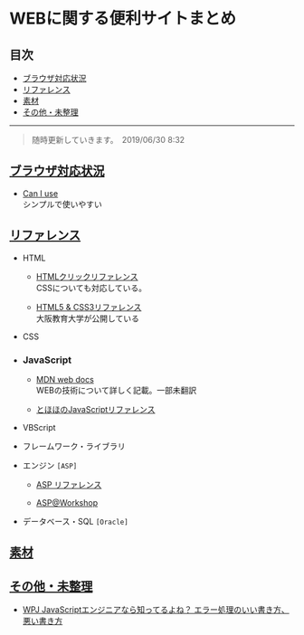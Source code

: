 # <span id='top'> WEBに関する便利サイトまとめ</span>

## 目次

* [ブラウザ対応状況](#jump1)
* [リファレンス](#jump2)
* [素材](#jump3)
* [その他・未整理](#jump-etc)
***

> 随時更新していきます。　2019/06/30  8:32

## <a id='jump1' href='#top'>ブラウザ対応状況</a>

* [Can I use](https://caniuse.com/)   
シンプルで使いやすい

## <a id='jump2' href='#top'>リファレンス</a>

* HTML
  * [HTMLクリックリファレンス](http://www.htmq.com/)   
  CSSについても対応している。

  * [HTML5 & CSS3リファレンス](https://www.osaka-kyoiku.ac.jp/~joho/html5_ref/)   
  大阪教育大学が公開している
* CSS
* ### JavaScript
  * [MDN web docs](https://developer.mozilla.org/ja/docs/Web/JavaScript/Reference)   
  WEBの技術について詳しく記載。一部未翻訳

  * [とほほのJavaScriptリファレンス](http://www.tohoho-web.com/js/)

* VBScript

* フレームワーク・ライブラリ

* エンジン `[ASP]`
  * [ASP リファレンス](http://www.multidriver.jp/ASP/)

  * [ASP@Workshop](http://asp.style-mods.net/)

* データベース・SQL `[Oracle]`


## <a id='jump3' href='#top'>素材<a>

## <a id='jump-etc' href='#top'>その他・未整理</a>

* [WPJ JavaScriptエンジニアなら知ってるよね？ エラー処理のいい書き方、悪い書き方](https://www.webprofessional.jp/proper-error-handling-javascript/)
